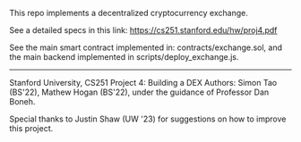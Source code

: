 This repo implements a decentralized cryptocurrency exchange.

See a detailed specs in this link: https://cs251.stanford.edu/hw/proj4.pdf

See the main smart contract implemented in: contracts/exchange.sol, and the main backend implemented in scripts/deploy_exchange.js.

--------------------------------------------------------------------
Stanford University, CS251 Project 4: Building a DEX
Authors: Simon Tao (BS'22), Mathew Hogan (BS'22), under the guidance of Professor Dan Boneh.

Special thanks to Justin Shaw (UW '23) for suggestions on how to improve this project.   

